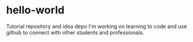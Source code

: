 # hello-world
Tutorial repository and idea depo
I'm working on learning to code and use github to connect with other students and professionals.
